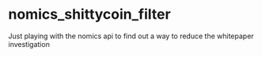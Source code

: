 # nomics_shittycoin_filter
Just playing with the nomics api to find out a way to reduce the whitepaper investigation
